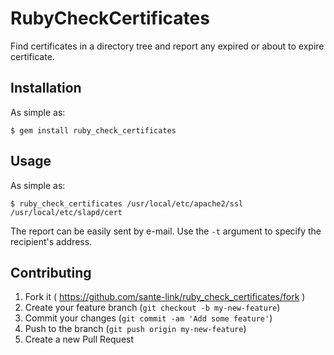 # RubyCheckCertificates

Find certificates in a directory tree and report any expired or about to expire certificate.

## Installation

As simple as:

    $ gem install ruby_check_certificates

## Usage

As simple as:

    $ ruby_check_certificates /usr/local/etc/apache2/ssl /usr/local/etc/slapd/cert

The report can be easily sent by e-mail.  Use the `-t` argument to specify the recipient's address.

## Contributing

1. Fork it ( https://github.com/sante-link/ruby_check_certificates/fork )
2. Create your feature branch (`git checkout -b my-new-feature`)
3. Commit your changes (`git commit -am 'Add some feature'`)
4. Push to the branch (`git push origin my-new-feature`)
5. Create a new Pull Request
